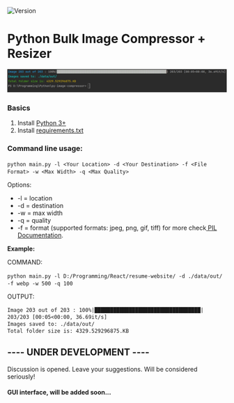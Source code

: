 ![Version](https://img.shields.io/badge/Python%203+-Supported-brightgreen)

# Python Bulk Image Compressor + Resizer
![alt text](https://github.com/georgekhananaev/py-image-compressor/blob/main/screenshot.jpg?raw=true)


### Basics
1. Install [Python 3+](https://www.python.org/downloads/)
2. Install [requirements.txt](https://note.nkmk.me/en/python-pip-install-requirements/)


### Command line usage:

`python main.py -l <Your Location> -d <Your Destination> -f <File Format> -w <Max Width> -q <Max Quality>`

Options: 
* -l = location
* -d = destination
* -w = max width
* -q = quality 
* -f = format (supported formats: jpeg, png, gif, tiff) for more check[ PIL Documentation](https://pillow.readthedocs.io/en/stable/handbook/image-file-formats.html).

**Example:**

COMMAND:

`python main.py -l D:/Programming/React/resume-website/ -d ./data/out/ -f webp -w 500 -q 100`

OUTPUT:
```
Image 203 out of 203 : 100%|██████████████████████████████████| 203/203 [00:05<00:00, 36.69it/s]
Images saved to: ./data/out/
Total folder size is: 4329.529296875.KB
```

## ---- UNDER DEVELOPMENT ----

Discussion is opened. Leave your suggestions. Will be considered seriously!


#### GUI interface, will be added soon...

